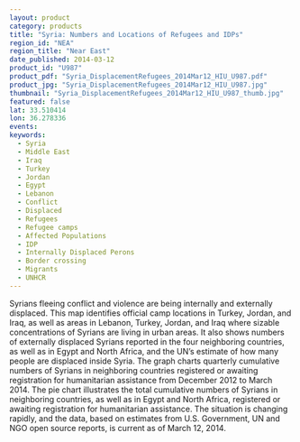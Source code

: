 ```yaml
---
layout: product
category: products
title: "Syria: Numbers and Locations of Refugees and IDPs"
region_id: "NEA"
region_title: "Near East"
date_published: 2014-03-12
product_id: "U987"
product_pdf: "Syria_DisplacementRefugees_2014Mar12_HIU_U987.pdf"
product_jpg: "Syria_DisplacementRefugees_2014Mar12_HIU_U987.jpg"
thumbnail: "Syria_DisplacementRefugees_2014Mar12_HIU_U987_thumb.jpg"
featured: false
lat: 33.510414 
lon: 36.278336
events:
keywords:
  - Syria
  - Middle East
  - Iraq
  - Turkey
  - Jordan
  - Egypt
  - Lebanon
  - Conflict
  - Displaced
  - Refugees
  - Refugee camps
  - Affected Populations
  - IDP
  - Internally Displaced Perons
  - Border crossing
  - Migrants
  - UNHCR
---
```

Syrians fleeing conflict and violence are being internally and externally displaced. This map identifies official camp locations in Turkey, Jordan, and Iraq, as well as areas in Lebanon, Turkey, Jordan, and Iraq  where sizable concentrations of Syrians are living in urban areas. It also shows numbers of externally displaced Syrians reported in the four neighboring countries, as well as in Egypt and North Africa, and the UN’s estimate of how many people are displaced inside Syria. The graph charts quarterly cumulative numbers of Syrians in neighboring countries registered or awaiting registration for humanitarian assistance from December 2012 to March 2014. The pie chart illustrates the total cumulative numbers of Syrians in neighboring countries, as well as in Egypt and North Africa, registered or awaiting registration for humanitarian assistance. The situation is changing rapidly, and the data, based on estimates from U.S. Government, UN and NGO open source reports, is current as of March 12, 2014.
